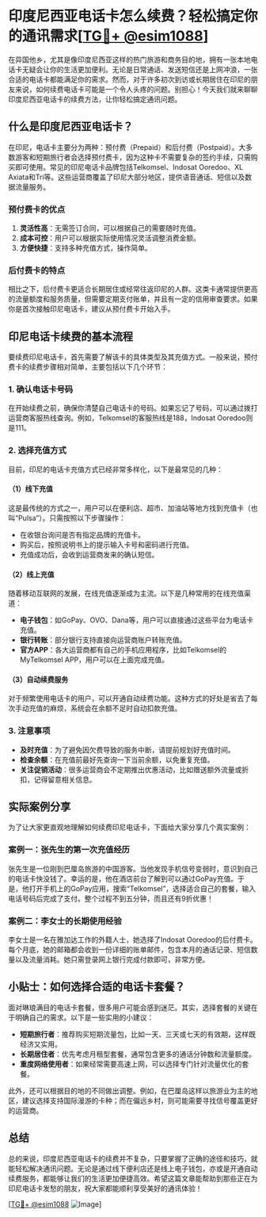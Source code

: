 # 印度尼西亚电话卡怎么续费？轻松搞定你的通讯需求[[TG💪+ @esim1088](https://t.me/s/esim1088)]

在异国他乡，尤其是像印度尼西亚这样的热门旅游和商务目的地，拥有一张本地电话卡无疑会让你的生活更加便利。无论是日常通话、发送短信还是上网冲浪，一张合适的电话卡都能满足你的需求。然而，对于许多初次到访或长期居住在印尼的朋友来说，如何续费电话卡可能是一个令人头疼的问题。别担心！今天我们就来聊聊印度尼西亚电话卡的续费方法，让你轻松搞定通讯问题。

## 什么是印度尼西亚电话卡？

在印尼，电话卡主要分为两种：预付费（Prepaid）和后付费（Postpaid）。大多数游客和短期旅行者会选择预付费卡，因为这种卡不需要复杂的签约手续，只需购买即可使用。常见的印尼电话卡品牌包括Telkomsel、Indosat Ooredoo、XL Axiata和Tri等。这些运营商覆盖了印尼大部分地区，提供语音通话、短信以及数据流量服务。

### 预付费卡的优点

1. **灵活性高**：无需签订合同，可以根据自己的需要随时充值。
2. **成本可控**：用户可以根据实际使用情况灵活调整消费金额。
3. **方便快捷**：支持多种充值方式，操作简单。

### 后付费卡的特点

相比之下，后付费卡更适合长期居住或经常往返印尼的人群。这类卡通常提供更高的流量额度和服务质量，但需要定期支付账单，并且有一定的信用审查要求。如果你是首次接触印尼电话卡，建议从预付费卡开始入手。

## 印尼电话卡续费的基本流程

要续费印尼电话卡，首先需要了解该卡的具体类型及其充值方式。一般来说，预付费卡的续费步骤相对简单，主要包括以下几个环节：

### 1. 确认电话卡号码

在开始续费之前，确保你清楚自己电话卡的号码。如果忘记了号码，可以通过拨打运营商客服热线查询。例如，Telkomsel的客服热线是188，Indosat Ooredoo则是111。

### 2. 选择充值方式

目前，印尼的电话卡充值方式已经非常多样化，以下是最常见的几种：

#### （1）线下充值

这是最传统的方式之一，用户可以在便利店、超市、加油站等地方找到充值卡（也叫“Pulsa”）。只需按照以下步骤操作：

- 在收银台询问是否有指定品牌的充值卡。
- 购买后，按照说明书上的提示输入卡号和密码进行充值。
- 充值成功后，会收到运营商发来的确认短信。

#### （2）线上充值

随着移动互联网的发展，在线充值逐渐成为主流。以下是几种常用的在线充值渠道：

- **电子钱包**：如GoPay、OVO、Dana等，用户可以直接通过这些平台为电话卡充值。
- **银行转账**：部分银行支持直接向运营商账户转账充值。
- **官方APP**：各大运营商都有自己的手机应用程序，比如Telkomsel的MyTelkomsel APP，用户可以在上面完成充值。

#### （3）自动续费服务

对于频繁使用电话卡的用户，可以开通自动续费功能。这种方式的好处是省去了每次手动充值的麻烦，系统会在余额不足时自动扣款充值。

### 3. 注意事项

- **及时充值**：为了避免因欠费导致的服务中断，请提前规划好充值时间。
- **检查余额**：在充值前最好先查询一下当前余额，以免重复充值。
- **关注促销活动**：很多运营商会不定期推出优惠活动，比如赠送额外流量或折扣，记得留意相关信息。

## 实际案例分享

为了让大家更直观地理解如何续费印尼电话卡，下面给大家分享几个真实案例：

### 案例一：张先生的第一次充值经历

张先生是一位刚到巴厘岛旅游的中国游客。当他发现手机信号变弱时，意识到自己的电话卡快没钱了。幸运的是，他在酒店前台了解到可以通过GoPay充值。于是，他打开手机上的GoPay应用，搜索“Telkomsel”，选择适合自己的套餐，输入电话号码后完成了支付。整个过程不到五分钟，而且还有9折优惠！

### 案例二：李女士的长期使用经验

李女士是一名在雅加达工作的外籍人士，她选择了Indosat Ooredoo的后付费卡。每个月底，她的邮箱都会收到一份详细的账单邮件，包含本月的通话记录、短信数量以及流量消耗。她只需登录网上银行完成付款即可，非常方便。

## 小贴士：如何选择合适的电话卡套餐？

面对琳琅满目的电话卡套餐，很多用户可能会感到迷茫。其实，选择套餐的关键在于明确自己的需求。以下是一些实用的小建议：

- **短期旅行者**：推荐购买短期流量包，比如一天、三天或七天的有效期，这样既经济又实用。
- **长期居住者**：优先考虑月租型套餐，通常包含更多的通话分钟数和流量额度。
- **重度网络使用者**：如果经常需要高速上网，可以选择专门针对流量优化的套餐。

此外，还可以根据目的地的不同做出调整。例如，在巴厘岛这样以旅游业为主的地区，建议选择支持国际漫游的卡种；而在偏远乡村，则可能需要寻找信号覆盖更好的运营商。

## 总结

总的来说，印度尼西亚电话卡的续费并不复杂，只要掌握了正确的途径和技巧，就能轻松解决通讯问题。无论是通过线下便利店还是线上电子钱包，亦或是开通自动续费服务，都能够让我们的生活更加便捷高效。希望这篇文章能帮助到那些正在为印尼电话卡发愁的朋友，祝大家都能顺利享受美好的通讯体验！

[[TG💪+ @esim1088](https://t.me/s/esim1088) ![Image](https://i.postimg.cc/4NQfJmqS/Snipaste-2025-05-13-00-14-12.png)]